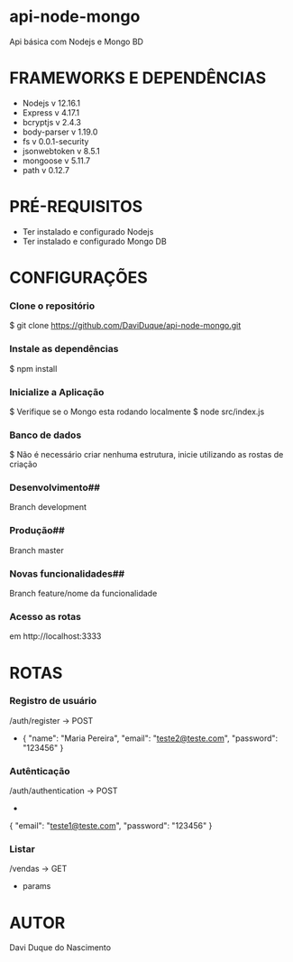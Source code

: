 # api-node-mongo
Api básica com Nodejs e Mongo BD


# FRAMEWORKS E DEPENDÊNCIAS #
* Nodejs v 12.16.1
* Express v 4.17.1
* bcryptjs v 2.4.3
* body-parser v 1.19.0
* fs v 0.0.1-security
* jsonwebtoken v 8.5.1
* mongoose v 5.11.7
* path v 0.12.7


# PRÉ-REQUISITOS #

* Ter instalado e configurado Nodejs
* Ter instalado e configurado Mongo DB

# CONFIGURAÇÕES #

### Clone o repositório ###

$ git clone https://github.com/DaviDuque/api-node-mongo.git

### Instale as dependências ###

$ npm install

### Inicialize a Aplicação  ###

$ Verifique se o Mongo esta rodando localmente
$ node src/index.js

### Banco de dados ###

$ Não é necessário criar nenhuma estrutura, inicie utilizando as rostas de criação
### Desenvolvimento##
 Branch development
### Produção##
 Branch master
### Novas funcionalidades##
 Branch feature/nome da funcionalidade
### Acesso as rotas ###

em http://localhost:3333

# ROTAS #

### Registro de usuário ###

/auth/register -> POST

* {
	"name": "Maria Pereira",
	"email": "teste2@teste.com",
	"password": "123456"
  }

###  Autênticação ###

/auth/authentication -> POST

* 
{
	"email": "teste1@teste.com",
	"password": "123456"
}
### Listar ###

/vendas -> GET

* params


# AUTOR #

Davi Duque do Nascimento 
